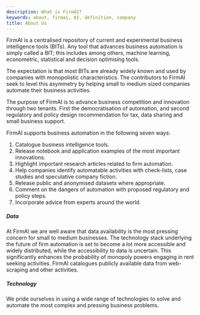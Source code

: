 ```yaml
---
description: What is FirmAI?
keywords: about, firmai, AI, definition, company
title: About Us
---
```


FirmAI is a centralised repository of current and experimental business intelligence tools (BITs). Any tool that advances business automation is simply called a BIT; this includes among others, machine learning, econometric, statistical and decision optimising tools.

The expectation is that most BITs are already widely known and used by companies with monopolistic characteristics. The contributors to FirmAI seek to level this asymmetry by helping small to medium sized companies automate their business activities. 

The purpose of FirmAI is to advance business competition and innovation through two tenants. First the democratisation of automation, and second regulatory and policy design recommendation for tax, data sharing and small business support. 

FirmAI supports business automation in the following seven ways:

1. Catalogue business intelligence tools. 
2. Release notebook and application examples of the most important innovations.
3. Highlight important research articles related to firm automation.
4. Help companies identify automatable activities with check-lists, case studies and speculative company fiction.
5. Release public and anonymised datasets where appropriate. 
6. Comment on the dangers of automation with proposed regulatory and policy steps. 
7. Incorporate advice from experts around the world.


##### Data

At FirmAI we are well aware that data availability is the most pressing concern for small to medium businesses. The technology stack underlying the future of firm automation is set to become a lot more accessible and widely distributed, while the accessibility to data is uncertain. This significantly enhances the probability of monopoly powers engaging in rent seeking activities. FirmAI catalogues publicly available data from web-scraping and other activities.

##### Technology

We pride ourselves in using a wide range of technologies to solve and automate the most complex and pressing business problems.
